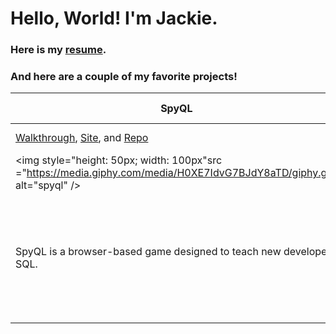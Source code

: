 # Hello, World! I'm Jackie.

### Here is my [resume](https://jackiefeit94.github.io/Resume/).

### And here are a couple of my favorite projects!

SpyQL | Weather Watcher
------------ | -------------
[Walkthrough](https://www.youtube.com/watch?v=F86QpHcykgQ), [Site](https://spyql.herokuapp.com/), and [Repo](https://github.com/jackiefeit94/SpyQL) | [Walkthrough](https://www.youtube.com/watch?v=36AS_etm0JM&feature=youtu.be) and [Repo](https://github.com/Jackie-Sydney-Betsy/weather-chrome-extension)
<img style="height: 50px; width: 100px"src ="https://media.giphy.com/media/H0XE7IdvG7BJdY8aTD/giphy.gif" alt="spyql" /> | <img src="https://media.giphy.com/media/WD7GdVKKhRDdrfFjaR/giphy.gif" alt="weatherApp" />
SpyQL is a browser-based game designed to teach new developers SQL. | Weather Watcher is a chrome extension that helps folks stay informed about climate change.

<!--
**jackiefeit94/jackiefeit94** is a ✨ _special_ ✨ repository because its `README.md` (this file) appears on your GitHub profile.


